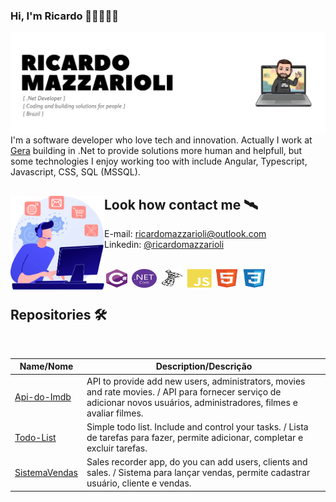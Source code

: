 ### Hi, I'm Ricardo 👋🏻🧑🏻‍💻

<img src="https://raw.githubusercontent.com/ricmazz/ricmazz/main/gh-header-image-cropped.png" alt="banner that says Ricardo Mazzarioli - .Net Developer, Coding and building solutions for people, Brazil" align="right">
I'm a software developer who love tech and innovation. Actually I work at <a href="www.gera.com.br">Gera</a> building  in .Net to provide solutions more human and helpfull, but some technologies I enjoy working too with include Angular, Typescript, Javascript, CSS, SQL (MSSQL).

## Look how contact me 🛰️ <img align="left" width="150" height="150" src="https://github.com/ricmazz/ricmazz/blob/main/ilustra-contato.png?raw=true"></a>
<span>E-mail: <a href="mailto:ricardomazzarioli@outlook.com">ricardomazzarioli@outlook.com</a></span><br />
<span>Linkedin: <a href="https://www.linkedin.com/in/ricardomazzarioli/">@ricardomazzarioli</a></span>
	
<div style="display: inline_block"><br>
	<img align="center" alt="Csharp" height="30" width="40" src="https://raw.githubusercontent.com/devicons/devicon/master/icons/csharp/csharp-original.svg">
	<img align="center" alt="DotNet" height="30" width="40" src="https://raw.githubusercontent.com/devicons/devicon/master/icons/dotnetcore/dotnetcore-original.svg">
	<img align="center" alt="SqlServer" height="30" width="40" src="https://raw.githubusercontent.com/devicons/devicon/master/icons/microsoftsqlserver/microsoftsqlserver-plain.svg">
	<img align="center" alt="Js" height="30" width="40" src="https://raw.githubusercontent.com/devicons/devicon/master/icons/javascript/javascript-plain.svg">
	<img align="center" alt="HTML" height="30" width="40" src="https://raw.githubusercontent.com/devicons/devicon/master/icons/html5/html5-original.svg">
	<img align="center" alt="CSS" height="30" width="40" src="https://raw.githubusercontent.com/devicons/devicon/master/icons/css3/css3-original.svg">
</div>

## Repositories 🛠️
<div style="display: inline_block"><br>
	<table>
		<thead>
			<tr>
				<th>Name/Nome</th>
				<th>Description/Descrição</th>
			</tr>
		</thead>
		<tbody>
			<tr>
				<td><a href="https://github.com/ricmazz/Api-do-Imdb">Api-do-Imdb</a></td>
				<td>API to provide add new users, administrators, movies and rate movies. / API para fornecer serviço de adicionar novos usuários, administradores, filmes e avaliar filmes. </td>
			</tr>
			<tr>
				<td><a href="https://github.com/ricmazz/Todo-List">Todo-List</a></td>
				<td>Simple todo list. Include and control your tasks. / Lista de tarefas para fazer, permite adicionar, completar e excluir tarefas.</td>
			</tr>
			<tr>
				<td><a href="https://github.com/ricmazz/SistemaVendas">SistemaVendas</a></td>
				<td>Sales recorder app, do you can add users, clients and sales. / Sistema para lançar vendas, permite cadastrar usuário, cliente e vendas.</td>
			</tr>
		</tbody>
	</table>
</div>
